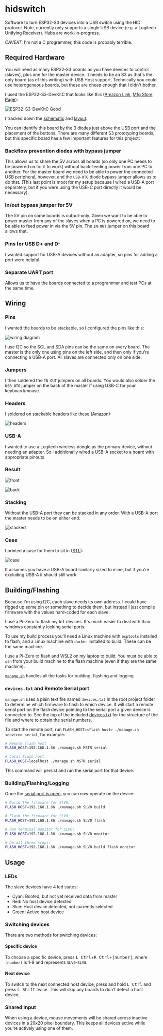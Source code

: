# hidswitch

Software to turn ESP32-S3 devices into a USB switch using the HID protocol.
Note, currently only supports a single USB device (e.g. a Logitech Unifying Receiver).
Hubs are work-in-progress.

_CAVEAT_: I'm not a C programmer, this code is probably terrible.

## Required Hardware

You will need as many ESP32-S3 boards as you have devices to control (slaves), plus one for the master device.
It needs to be an S3 as that's the only board (as of this writing) with USB Host support.
Technically you could use heterogeneous boards, but these are cheap enough that I didn't bother.

I used the ESP32-S3-DevKitC that looks like this 
([Amazon Link](https://www.amazon.com/gp/product/B0B6HT7V7P/),
[Mfg Store Page](https://www.aliexpress.us/item/3256803838808294.html)):

![ESP32-S3-DevKitC Good](./docs/resources/ESP32-S3-DevKitC-Good.jpg)

I tracked down the [schematic](./docs/resources/YD-ESP32-S3-SCH-V1.4-1.pdf) and [layout](./docs/resources/ESP32-S3-inch.pdf).

You can identify this board by the 3 diodes just above the USB port and the placement of the buttons.
There are many different S3 prototyping boards, but this specific board has a few important features for this project:

### Backflow prevention diodes with bypass jumper

This allows us to share the 5V across all boards
(so only one PC needs to be powered on for it to work)
without back-feeding power from one PC to another.
For the master board we need to be able to power the connected USB peripheral, however,
and the `USB-OTG` diode bypass jumper allows us to do that.
(This last point is moot for my setup because I wired a USB-A port separately,
but if you were using the USB-C port directly it would be necessary).

### In/out bypass jumper for 5V

The 5V pin on some boards is output-only.
Given we want to be able to power master from any of the slaves when a PC is powered on,
we need to be able to feed power in via the 5V pin.
The `IN-OUT` jumper on this board allows that.

### Pins for USB D+ and D- 

I wanted support for USB-A devices without an adapter,
so pins for adding a port were helpful.

### Separate UART port

Allows us to have the boards connected to a programmer and test PCs at the same time.

## Wiring

### Pins

I wanted the boards to be stackable, so I configured the pins like this:

![wiring diagram](./docs/resources/wiring.png)

I use I2C so the SCL and SDA pins can be the same on every board.
The master is the only one using pins on the left side,
and then only if you're connecting a USB-A port.
All slaves are connected only on one side.

### Jumpers

I then soldered the `IN-OUT` jumpers on all boards.
You would also solder the `USB OTG` jumper on the back of the master if using USB-C for your keyboard/mouse.

### Headers

I soldered on stackable headers like these
([Amazon](https://www.amazon.com/dp/B077Z4KWM3)):

![headers](./docs/resources/headers.jpg)

### USB-A

I wanted to use a Logitech wireless dongle as the primary device,
without needing an adapter.
So I additionally wired a USB-A socket to a board with appropriate pinouts.

### Result

![front](./docs/resources/wired-top.jpg)

![back](./docs/resources/wired-bot.jpg)

### Stacking

Without the USB-A port they can be stacked in any order.
With a USB-A port the master needs to be on either end.

![stacked](./docs/resources/stacked1.jpg)

### Case

I printed a case for them to sit in ([STL](./docs/resources/KVMCase.stl)):

![case](./docs/resources/in-case.jpg)

It assumes you have a USB-A board similarly sized to mine,
but if you're excluding USB-A it should still work.

## Building/Flashing

Because I'm using I2C, each slave needs its own address.
I could have rigged up some pin or something to decide them,
but instead I just compile firmware with the values hard-coded for each slave.

I use a Pi-Zero to flash my IoT devices.
It's much easier to deal with than windows constantly locking serial ports.

To use my build process you'll need a Linux machine with `esptools` installed to flash,
and a Linux machine with `docker` installed to build.
These can be the same machine.

I use a Pi-Zero to flash and WSL2 on my laptop to build.
You must be able to `ssh` from your build machine to the flash machine
(even if they are the same machine).

[`manage.sh`](./manage.sh) handles all the tasks for building, flashing and logging.

### `devices.txt` and Remote Serial port

`manage.sh` uses a plain text file named `devices.txt` in the root project folder to determine which firmware to flash to which device.
It will start a remote serial port on the flash device pointing to the serial port a given device is connected to.
See the top of the included [devices.txt](./devices.txt) for the structure of the file
and where to obtain the serial numbers.

To start the remote port, run `FLASH_HOST=<flash host> ./manage.sh <device> serial`, for example:

```bash
# Remote flash host
FLASH_HOST=192.168.1.86 ./manage.sh MSTR serial

# Local flash host
FLASH_HOST=localhost ./manage.sh MSTR serial
```

This command will persist and run the serial port for that device.

### Building/Flashing/Logging

Once the [serial port is open](#devicestxt-and-remote-serial-port),
you can now operate on the device:

```bash
# Build the firmware for SLV0:
FLASH_HOST=192.168.1.86 ./manage.sh SLV0 build

# Flash the firmware for SLV0:
FLASH_HOST=192.168.1.86 ./manage.sh SLV0 flash

# Run terminal monitor for SLV0:
FLASH_HOST=192.168.1.86 ./manage.sh SLV0 monitor

# Do all three steps:
FLASH_HOST=192.168.1.86 ./manage.sh SLV0 build flash monitor
```

## Usage

### LEDs

The slave devices have 4 led states:

* Cyan: Booted, but not yet received data from master
* Red: No host device detected
* Blue: Host device detected, not currently selected
* Green: Active host device

### Switching devices

There are two methods for switching devices:

#### Specific device

To choose a specific device, press <kbd>L Ctrl</kbd>+<kbd>R Ctrl</kbd>+<kbd>[number]</kbd>,
where `[number]` is 1-9 and represents `SLV0`-`SLV8`.

#### Next device

To switch to the next connected host device, press and hold <kbd>L Ctrl</kbd> and press <kbd>L Shift</kbd> twice.
This will skip any boards to don't detect a host device.

### Shared input

When using a device,
mouse movements will be shared across inactive devices in a 20x20 pixel boundary.
This keeps all devices active while you're actively using one of them.
